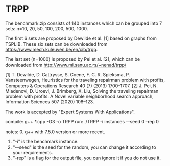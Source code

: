 # TRPP
The benchmark.zip consists of 140 instances which can be grouped into 7 sets: n=10, 20, 50, 100, 200, 500, 1000.

The first 6 sets are proposed by Dewilde et al. [1] based on graphs from TSPLIB. These six sets can be downloaded from https://www.mech.kuleuven.be/en/cib/trpp.

The last set (n=1000) is proposed by Pei et al. [2], which can be downloaded from http://www.mi.sanu.ac.rs/~nenad/trpp/

[1] T. Dewilde, D. Cattrysse, S. Coene, F. C. R. Spieksma, P. Vansteenwegen, Heuristics for the traveling repairman problem with profits, Computers & Operations Research 40 (7) (2013) 1700–1707. 
[2] J. Pei, N. Mladenovi, D. Uroevi, J. Brimberg, X. Liu, Solving the traveling repairman problem with profits: A Novel variable neighborhood search approach, Information Sciences 507 (2020) 108–123.

The work is accepted by "Expert Systems With Applications". 


compile: g++ *.cpp -O3 -o TRPP 
run:     ./TRPP -i instances --seed 0 -rep 0


notes:
0. g++ with 7.5.0 version or more recent.
1. "-i" is the benchmark instance.
2. "--seed" is the seed for the random, you can change it according to your requirements.
3. "-rep" is a flag for the output file, you can ignore it if you do not use it.
